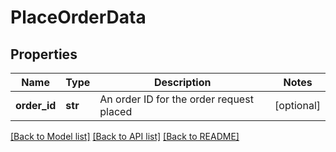 # PlaceOrderData

## Properties
Name | Type | Description | Notes
------------ | ------------- | ------------- | -------------
**order_id** | **str** | An order ID for the order request placed | [optional] 

[[Back to Model list]](../README.md#documentation-for-models) [[Back to API list]](../README.md#documentation-for-api-endpoints) [[Back to README]](../README.md)

